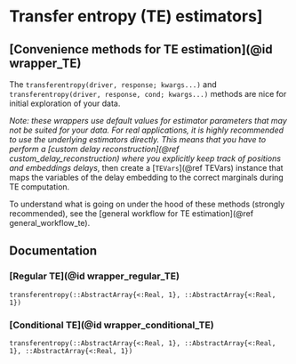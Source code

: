 # Transfer entropy (TE) estimators]

## [Convenience methods for TE estimation](@id wrapper_TE)

The `transferentropy(driver, response; kwargs...)` and `transferentropy(driver, response, cond; kwargs...)` methods are nice for initial exploration of your data.

*Note: these wrappers use default values for estimator parameters that
may not be suited for your data. For real applications, it is highly
recommended to use the underlying estimators directly. This means that you have to 
perform a [custom delay reconstruction](@ref custom_delay_reconstruction) where 
you explicitly keep track of positions and embeddings delays*, then create a 
[`TEVars`](@ref TEVars) instance that maps the variables of the delay embedding 
to the correct marginals during TE computation.

To understand what is going on under the hood of these methods (strongly recommended), 
see the [general workflow for TE estimation](@ref general_workflow_te).

## Documentation 

### [Regular TE](@id wrapper_regular_TE)

```@docs
transferentropy(::AbstractArray{<:Real, 1}, ::AbstractArray{<:Real, 1})
```

### [Conditional TE](@id wrapper_conditional_TE)

```@docs
transferentropy(::AbstractArray{<:Real, 1}, ::AbstractArray{<:Real, 1}, ::AbstractArray{<:Real, 1})
```